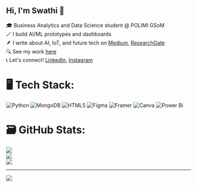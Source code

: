 ## Hi, I'm Swathi 🧸

🎓 Business Analytics and Data Science student @ POLIMI GSoM <br/>
🪄 I build AI/ML prototypes and dashboards<br/>
🪶 I write about AI, IoT, and future tech on [Medium](https://medium.com/@swathikalburgi), [ResearchGate](https://www.researchgate.net/profile/Swathi-Kalburgi?ev=hdr_xprf)<br/>
🔍 See my work [here](https://swathikalburgi.framer.website)<br/>
📞 Let's connect! [LinkedIn](www.linkedin.com/in/swathikalburgi), [Instagram](https://www.instagram.com/swathi.kalburgi/)


# 🖥️ Tech Stack:
![Python](https://img.shields.io/badge/python-3670A0?style=for-the-badge&logo=python&logoColor=ffdd54) ![MongoDB](https://img.shields.io/badge/MongoDB-%234ea94b.svg?style=for-the-badge&logo=mongodb&logoColor=white) ![HTML5](https://img.shields.io/badge/html5-%23E34F26.svg?style=for-the-badge&logo=html5&logoColor=white) ![Figma](https://img.shields.io/badge/figma-%23F24E1E.svg?style=for-the-badge&logo=figma&logoColor=white) ![Framer](https://img.shields.io/badge/Framer-black?style=for-the-badge&logo=framer&logoColor=blue) ![Canva](https://img.shields.io/badge/Canva-%2300C4CC.svg?style=for-the-badge&logo=Canva&logoColor=white) ![Power Bi](https://img.shields.io/badge/power_bi-F2C811?style=for-the-badge&logo=powerbi&logoColor=black)
# 🗃️ GitHub Stats:
![](https://github-readme-stats.vercel.app/api?username=swathikalburgi&theme=graywhite&hide_border=false&include_all_commits=false&count_private=false)<br/>
![](https://nirzak-streak-stats.vercel.app/?user=swathikalburgi&theme=graywhite&hide_border=false)<br/>
![](https://github-readme-stats.vercel.app/api/top-langs/?username=swathikalburgi&theme=graywhite&hide_border=false&include_all_commits=false&count_private=false&layout=compact)

---
[![](https://visitcount.itsvg.in/api?id=swathikalburgi&icon=0&color=0)](https://visitcount.itsvg.in)

<!-- Proudly created with GPRM ( https://gprm.itsvg.in ) -->
